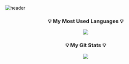 ![header](https://capsule-render.vercel.app/api?type=waving&color=auto&height=200&section=header&text=HelloWorld!%20!🥳&fontSize=50&animation=twinkling)

<h3 align="center">💡 My Most Used Languages 💡</h3>
<p align="center">
  <a href="https://github.com/${chaeHaram}">
    <img align="center" src="https://github-readme-stats.vercel.app/api/top-langs/?username=${chaeHaram}&layout=compact&show_owner=${ture}&hide_title=${ture}&theme=${nord}" />
  </a>
</p>
<h3 align="center">💡 My Git Stats 💡</h3>
<p align="center">
  <a href="https://github.com/${chaeHaram}">
    <img align="center" src="https://github-readme-stats.vercel.app/api?username=${chaeHaram}&hide_title=${ture}&include_all_commits=${ture}&theme=${nord}" />
  </a>
</p>
